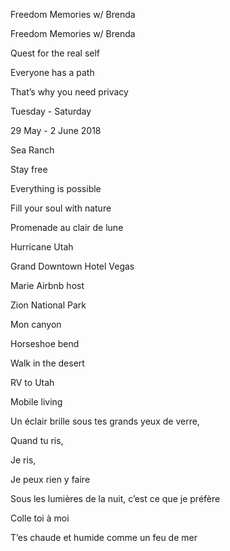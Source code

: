 Freedom Memories w/ Brenda

Freedom Memories w/ Brenda

Quest for the real self

Everyone has a path

That’s why you need privacy

Tuesday - Saturday

29 May - 2 June 2018

Sea Ranch

Stay free

Everything is possible

Fill your soul with nature

Promenade au clair de lune

Hurricane Utah

Grand Downtown Hotel Vegas

Marie Airbnb host

Zion National Park

Mon canyon

Horseshoe bend

Walk in the desert

RV to Utah

Mobile living

Un éclair brille sous tes grands yeux de verre,

Quand tu ris,

Je ris,

Je peux rien y faire

Sous les lumières de la nuit, c’est ce que je préfère

Colle toi à moi

T’es chaude et humide comme un feu de mer